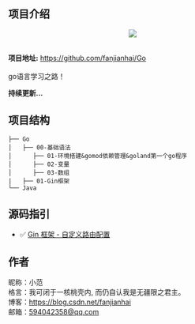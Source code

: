 ## 项目介绍

<div style="text-align: center;">
<img src="http://c.biancheng.net/uploads/allimg/180808/1-1PPQA9545W.jpg"/>
</div>
<br/>

**项目地址:** https://github.com/fanjianhai/Go
<br/><br/> go语言学习之路！

**持续更新...** 

## 项目结构

```
├── Go
│   ├── 00-基础语法
│      ├── 01-环境搭建&gomod依赖管理&goland第一个go程序
│      ├── 02-变量
│      ├── 03-数组
|   ├── 01-Gin框架
└── Java
```

## 源码指引
- :white_check_mark: [Gin 框架 - 自定义路由配置](https://github.com/xinliangnote/Go/blob/master/01-Gin框架/codes/02-路由配置)

## 作者
昵称：小范<br/>
格言：我可闭于一核桃壳内, 而仍自认我是无疆限之君主。<br/>
博客：https://blog.csdn.net/fanjianhai <br/>
邮箱：594042358@qq.com <br/>




